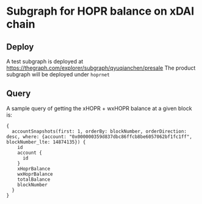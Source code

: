 # Subgraph for HOPR balance on xDAI chain

## Deploy
A test subgraph is deployed at https://thegraph.com/explorer/subgraph/qyuqianchen/presale
The product subgraph will be deployed under `hoprnet`

## Query
A sample query of getting the xHOPR + wxHOPR balance at a given block is:
```
{
  accountSnapshots(first: 1, orderBy: blockNumber, orderDirection: desc, where: {account: "0x000000359d837dbc86ffcb8be6057062bf1fc1ff", blockNumber_lte: 14874135}) {
    id
    account {
      id
    }
    xHoprBalance
    wxHoprBalance
    totalBalance
    blockNumber
  }
}
```